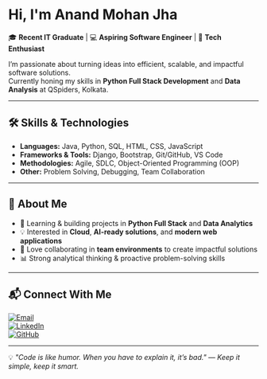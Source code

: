 #  Hi, I'm Anand Mohan Jha  

🎓 **Recent IT Graduate** | 💻 **Aspiring Software Engineer** | 🚀 **Tech Enthusiast**  

I’m passionate about turning ideas into efficient, scalable, and impactful software solutions.  
Currently honing my skills in **Python Full Stack Development** and **Data Analysis** at QSpiders, Kolkata.  

---

## 🛠 Skills & Technologies

- **Languages:** Java, Python, SQL, HTML, CSS, JavaScript  
- **Frameworks & Tools:** Django, Bootstrap, Git/GitHub, VS Code  
- **Methodologies:** Agile, SDLC, Object-Oriented Programming (OOP)  
- **Other:** Problem Solving, Debugging, Team Collaboration  

---

## 📌 About Me

- 🌱 Learning & building projects in **Python Full Stack** and **Data Analytics**  
- 💡 Interested in **Cloud**, **AI-ready solutions**, and **modern web applications**  
- 🤝 Love collaborating in **team environments** to create impactful solutions  
- 📊 Strong analytical thinking & proactive problem-solving skills  

---

## 📬 Connect With Me  

[![Email](https://img.shields.io/badge/Email-aj1001194%40gmail.com-red?style=for-the-badge&logo=gmail)](mailto:aj1001194@gmail.com)  
[![LinkedIn](https://img.shields.io/badge/LinkedIn-Anand%20Mohan%20Jha-blue?style=for-the-badge&logo=linkedin)](https://www.linkedin.com/)  
[![GitHub](https://img.shields.io/badge/GitHub-githuanand-black?style=for-the-badge&logo=github)](https://github.com/githuanand)  

---

💡 *"Code is like humor. When you have to explain it, it’s bad." — Keep it simple, keep it smart.*  

<!---
githuanand/githuanand is a ✨ special ✨ repository because its `README.md` (this file) appears on your GitHub profile.
You can click the Preview link to take a look at your changes.
--->
